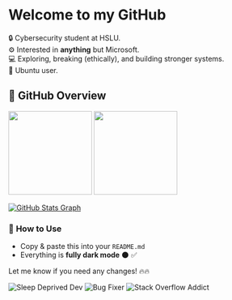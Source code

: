 # Welcome to my GitHub

🔒 Cybersecurity student at HSLU.  
⚙️ Interested in **anything** but Microsoft.  
💻 Exploring, breaking (ethically), and building stronger systems.  
🐧 Ubuntu user.  

## 🚀 GitHub Overview  

<div align="left">

  <img height="165" src="https://github-readme-stats.vercel.app/api?username=eliohz&show_icons=true&hide=prs,contribs&count_private=true&theme=dark" />
  <img height="165" src="https://github-readme-stats.vercel.app/api/top-langs/?username=eliohz&layout=compact&theme=dark" />

  <br>

  [![GitHub Stats Graph](https://github-profile-summary-cards.vercel.app/api/cards/profile-details?username=eliohz&theme=dark&hide_border=true)](https://github.com/MrKrishnaAgarwal/readme-components-github)  

</div>

### 🚀 **How to Use**
- Copy & paste this into your `README.md`
- Everything is **fully dark mode** 🌑 ✅

Let me know if you need any changes! 🔥🔥


![Sleep Deprived Dev](https://img.shields.io/badge/Sleep-Deprived-red)
![Bug Fixer](https://img.shields.io/badge/Bug%20Fixer-0%25-brightgreen)
![Stack Overflow Addict](https://img.shields.io/badge/StackOverflow-My%20IDE-blue)

